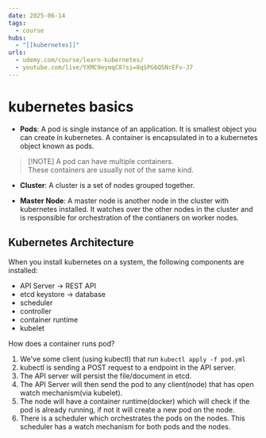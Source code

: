 ```yaml
---
date: 2025-06-14
tags:
  - course
hubs:
  - "[[kubernetes]]"
urls:
  - udemy.com/course/learn-kubernetes/
  - youtube.com/live/YXMC9eymqC8?si=8qSPG6Q5NrEFv-J7
---
```


# kubernetes basics

- **Pods**: A pod is single instance of an application. It is smallest object
  you can create in kubernetes. A container is encapsulated in to a kubernetes
  object known as pods.

> [!NOTE] A pod can have multiple containers.  
> These containers are usually not of the same kind.

- **Cluster**: A cluster is a set of nodes grouped together.

- **Master Node**: A master node is another node in the cluster with kubernetes
  installed. It watches over the other nodes in the cluster and is responsible
  for orchestration of the contianers on worker nodes.

## Kubernetes Architecture

When you install kubernetes on a system, the following components are installed:

- API Server -> REST API
- etcd keystore -> database
- scheduler
- controller
- container runtime
- kubelet

How does a container runs pod?

1. We've some client (using kubectl) that run `kubectl apply -f pod.yml`
2. kubectl is sending a POST request to a endpoint in the API server.
3. The API server will persist the file/document in etcd.
4. The API Server will then send the pod to any client(node) that has open watch
   mechanism(via kubelet).
5. The node will have a container runtime(docker) which will check if the pod is
   already running, if not it will create a new pod on the node.
6. There is a scheduler which orchestrates the pods on the nodes. This scheduler
   has a watch mechanism for both pods and the nodes.
